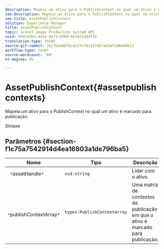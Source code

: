 ```yaml
---
description: Mapeia um ativo para o PublishContext no qual um ativo é marcado para publicação.
seo-description: Mapeia um ativo para o PublishContext no qual um ativo é marcado para publicação.
seo-title: AssetPublishContext
solution: Experience Manager
title: AssetPublishContext
topic: Scene7 Image Production System API
uuid: 85914db3-d2ea-4e73-8f8d-6e18d2d44f55
translation-type: tm+mt
source-git-commit: 7bc7b3a86fbcdc57cfdc31745fae3afc06e44b15
workflow-type: tm+mt
source-wordcount: '69'
ht-degree: 0%

---
```



# AssetPublishContext{#assetpublishcontexts}

Mapeia um ativo para o PublishContext no qual um ativo é marcado para publicação.

Sintaxe

## Parâmetros {#section-f1c75a7542914d4ea16803a1de796ba5}

| Nome | Tipo | Descrição |
|---|---|---|
| ` *`assetHandle`*` | `xsd:string` | Lidar com o ativo. |
| ` *`publishContextArray`*` | `types:PublishContextArray` | Uma matriz de contextos de publicação em que o ativo é marcado para publicação. |

